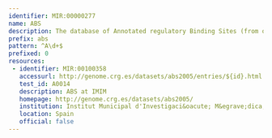 ```yaml
---
identifier: MIR:00000277
name: ABS
description: The database of Annotated regulatory Binding Sites (from orthologous promoters), ABS, is a public database of known binding sites identified in promoters of orthologous vertebrate genes that have been manually curated from bibliography.
prefix: abs
pattern: ^A\d+$
prefixed: 0
resources:
 - identifier: MIR:00100358
   accessurl: http://genome.crg.es/datasets/abs2005/entries/${id}.html
   test_id: A0014
   description: ABS at IMIM
   homepage: http://genome.crg.es/datasets/abs2005/
   institution: Institut Municipal d'Investigaci&oacute; M&egrave;dica, Barcelona
   location: Spain
   official: false
---
```

